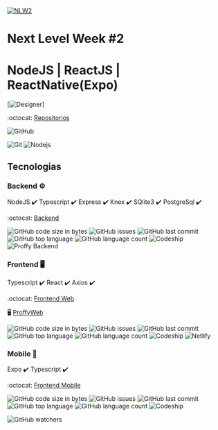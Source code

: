 
[![NLW2](https://github.com/HigorSnt/proffy/blob/master/.github/logo.svg)](https://github.com/luisroxis/Proffy)

# Next Level Week #2
# NodeJS | ReactJS | ReactNative(Expo)

[![Designer](https://github.com/HigorSnt/proffy/blob/master/.github/design.png)]

:octocat: [Repositorios](https://github.com/luisroxis/Proffy)

<p>
  <img alt="GitHub" src="https://img.shields.io/github/license/luisroxis/Proffy?style=for-the-badge"></p>

<p> <img alt="Git" src="https://img.shields.io/badge/-Git-F05032?style=flat-square&logo=git&logoColor=white?style=for-the-badge" /> <img alt="Nodejs" src="https://img.shields.io/badge/-Nodejs-43853d?style=flat-square&logo=Node.js&logoColor=white?style=for-the-badge" /> 
</p>

## Tecnologias

### Backend :gear:

  NodeJS :heavy_check_mark:
  Typescript :heavy_check_mark:
  Express :heavy_check_mark:
  Knex :heavy_check_mark:
  SQlite3 :heavy_check_mark:
  PostgreSql :heavy_check_mark:

 :octocat: [Backend](https://github.com/luisroxis/ProffyBack)

  <p>
    <img alt="GitHub code size in bytes" src="https://img.shields.io/github/languages/code-size/luisroxis/ProffyBack?style=for-the-badge"> 
    <img alt="GitHub issues" src="https://img.shields.io/github/issues/luisroxis/ProffyBack?style=for-the-badge"> 
    <img alt="GitHub last commit" src="https://img.shields.io/github/last-commit/luisroxis/ProffyBack?style=for-the-badge"> 
    <img alt="GitHub top language" src="https://img.shields.io/github/languages/top/luisroxis/ProffyBack?style=for-the-badge"> 
    <img alt="GitHub language count" src="https://img.shields.io/github/languages/count/luisroxis/ProffyBack?style=for-the-badge"> 
    <img alt="Codeship" src="https://img.shields.io/codeship/ba7880e6-9a53-47fe-ae05-3a750bdf4db4?style=for-the-badge">   
  <img alt="Proffy Backend" src="http://heroku-shields.herokuapp.com/proffyback?style=for-the-badge">
  </p> 
 


### Frontend :desktop_computer:

Typescript :heavy_check_mark:
React :heavy_check_mark:
Axios :heavy_check_mark:

 :octocat: [Frontend Web](https://github.com/luisroxis/ProffyWeb)

 :desktop_computer: [ProffyWeb](https://swap-proffyweb.netlify.app)

  <p>
    <img alt="GitHub code size in bytes" src="https://img.shields.io/github/languages/code-size/luisroxis/ProffyWeb?style=for-the-badge"> 
    <img alt="GitHub issues" src="https://img.shields.io/github/issues/luisroxis/ProffyWeb?style=for-the-badge"> 
    <img alt="GitHub last commit" src="https://img.shields.io/github/last-commit/luisroxis/ProffyWeb?style=for-the-badge"> 
    <img alt="GitHub top language" src="https://img.shields.io/github/languages/top/luisroxis/ProffyWeb?style=for-the-badge"> 
    <img alt="GitHub language count" src="https://img.shields.io/github/languages/count/luisroxis/ProffyWeb?style=for-the-badge"> 
  <img alt="Codeship" src="https://img.shields.io/codeship/a52ebf01-fbe9-4327-9bc9-6b5a7aa03e68?style=for-the-badge"> 
  <img alt="Netlify" src="https://img.shields.io/netlify/1a6dc78e-ad54-491d-989c-1699dd5a9d59?style=for-the-badge">
  </p> 


### Mobile :iphone:

  Expo :heavy_check_mark:
  Typescript :heavy_check_mark:

:octocat: [Frontend Mobile](https://github.com/luisroxis/ProffyMobile)

  <p>
    <img alt="GitHub code size in bytes" src="https://img.shields.io/github/languages/code-size/luisroxis/ProffyMobile?style=for-the-badge"> 
    <img alt="GitHub issues" src="https://img.shields.io/github/issues/luisroxis/ProffyMobile?style=for-the-badge"> 
    <img alt="GitHub last commit" src="https://img.shields.io/github/last-commit/luisroxis/ProffyMobile?style=for-the-badge"> 
    <img alt="GitHub top language" src="https://img.shields.io/github/languages/top/luisroxis/ProffyMobile?style=for-the-badge"> 
    <img alt="GitHub language count" src="https://img.shields.io/github/languages/count/luisroxis/ProffyMobile?style=for-the-badge"> 
    <img alt="Codeship" src="https://img.shields.io/codeship/45727e3d-24cf-4746-9b0d-68ec8093338e?style=for-the-badge"> 
  </p>

<img alt="GitHub watchers" src="https://img.shields.io/github/watchers/luisroxis/Proffy?style=for-the-badge">